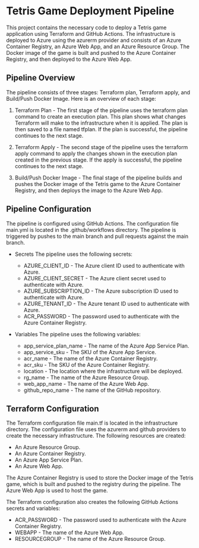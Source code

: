 # Tetris Game Deployment Pipeline
This project contains the necessary code to deploy a Tetris game application using Terraform and GitHub Actions. The infrastructure is deployed to Azure using the azurerm provider and consists of an Azure Container Registry, an Azure Web App, and an Azure Resource Group. The Docker image of the game is built and pushed to the Azure Container Registry, and then deployed to the Azure Web App.

## Pipeline Overview
The pipeline consists of three stages: Terraform plan, Terraform apply, and Build/Push Docker Image. Here is an overview of each stage:

1. Terraform Plan - The first stage of the pipeline uses the terraform plan command to create an execution plan. This plan shows what changes Terraform will make to the infrastructure when it is applied. The plan is then saved to a file named tfplan. If the plan is successful, the pipeline continues to the next stage.

1. Terraform Apply - The second stage of the pipeline uses the terraform apply command to apply the changes shown in the execution plan created in the previous stage. If the apply is successful, the pipeline continues to the next stage.

1. Build/Push Docker Image - The final stage of the pipeline builds and pushes the Docker image of the Tetris game to the Azure Container Registry, and then deploys the image to the Azure Web App.

## Pipeline Configuration
The pipeline is configured using GitHub Actions. The configuration file main.yml is located in the .github/workflows directory. The pipeline is triggered by pushes to the main branch and pull requests against the main branch.

- Secrets
The pipeline uses the following secrets:

    - AZURE_CLIENT_ID - The Azure client ID used to authenticate with Azure.
    - AZURE_CLIENT_SECRET - The Azure client secret used to authenticate with Azure.
    - AZURE_SUBSCRIPTION_ID - The Azure subscription ID used to authenticate with Azure.
    - AZURE_TENANT_ID - The Azure tenant ID used to authenticate with Azure.
    - ACR_PASSWORD - The password used to authenticate with the Azure Container Registry.

- Variables
The pipeline uses the following variables:

    - app_service_plan_name - The name of the Azure App Service Plan.
    - app_service_sku - The SKU of the Azure App Service.
    - acr_name - The name of the Azure Container Registry.
    - acr_sku - The SKU of the Azure Container Registry.
    - location - The location where the infrastructure will be deployed.
    - rg_name - The name of the Azure Resource Group.
    - web_app_name - The name of the Azure Web App.
    - github_repo_name - The name of the GitHub repository.
## Terraform Configuration
The Terraform configuration file main.tf is located in the infrastructure directory. The configuration file uses the azurerm and github providers to create the necessary infrastructure. The following resources are created:

- An Azure Resource Group.
- An Azure Container Registry.
- An Azure App Service Plan.
- An Azure Web App.

The Azure Container Registry is used to store the Docker image of the Tetris game, which is built and pushed to the registry during the pipeline. The Azure Web App is used to host the game.

The Terraform configuration also creates the following GitHub Actions secrets and variables:

- ACR_PASSWORD - The password used to authenticate with the Azure Container Registry.
- WEBAPP - The name of the Azure Web App.
- RESOURCEGROUP - The name of the Azure Resource Group.